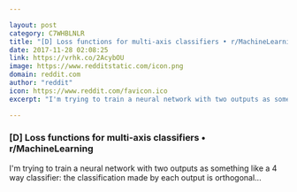 ```yaml
---

layout: post
category: C7WHBLNLR
title: "[D] Loss functions for multi-axis classifiers • r/MachineLearning"
date: 2017-11-28 02:08:25
link: https://vrhk.co/2AcybOU
image: https://www.redditstatic.com/icon.png
domain: reddit.com
author: "reddit"
icon: https://www.reddit.com/favicon.ico
excerpt: "I'm trying to train a neural network with two outputs as something like a 4 way classifier: the classification made by each output is orthogonal..."

---
```


### [D] Loss functions for multi-axis classifiers • r/MachineLearning

I'm trying to train a neural network with two outputs as something like a 4 way classifier: the classification made by each output is orthogonal...